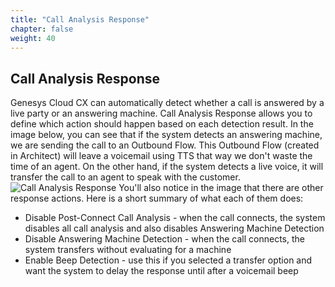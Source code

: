 ```yaml
---
title: "Call Analysis Response"
chapter: false
weight: 40
---
```


## Call Analysis Response
Genesys Cloud CX can automatically detect whether a call is answered by a live party or an answering machine. Call Analysis Response allows you to define which action should happen based on each detection result. In the image below, you can see that if the system detects an answering machine, we are sending the call to an Outbound Flow. This Outbound Flow (created in Architect) will leave a voicemail using TTS that way we don't waste the time of an agent. On the other hand, if the system detects a live voice, it will transfer the call to an agent to speak with the customer. 
![Call Analysis Response](/images/callAnalysisResponse.jpg)
You'll also notice in the image that there are other response actions. Here is a short summary of what each of them does: 
- Disable Post-Connect Call Analysis - when the call connects, the system disables all call analysis and also disables Answering Machine Detection
- Disable Answering Machine Detection - when the call connects, the system transfers without evaluating for a machine
- Enable Beep Detection - use this if you selected a transfer option and want the system to delay the response until after a voicemail beep